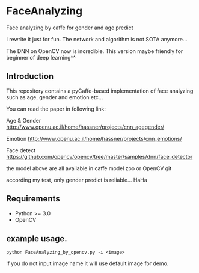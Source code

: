# FaceAnalyzing
Face analyzing by caffe for gender and age predict

I rewrite it just for fun. The network and algorithm is not SOTA anymore...

The DNN on OpenCV now is incredible. This version maybe friendly for beginner of deep learning^^

## Introduction

This repository contains a pyCaffe-based implementation of face analyzing such as age, gender and emotion etc...

You can read the paper in following link:

Age & Gender
http://www.openu.ac.il/home/hassner/projects/cnn_agegender/

Emotion
http://www.openu.ac.il/home/hassner/projects/cnn_emotions/

Face detect
https://github.com/opencv/opencv/tree/master/samples/dnn/face_detector


the model above are all available in caffe model zoo or OpenCV git

according my test, only gender predict is reliable... HaHa


## Requirements

 - Python >= 3.0
 - OpenCV

## example usage.

```
python FaceAnalyzing_by_opencv.py -i <image>
```

if you do not input image name it will use default image for demo.